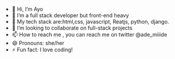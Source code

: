 - 👋 Hi, I’m Ayo
- 👀 I’m a full stack developer but front-end heavy
- 🌱  My tech stack are:html,css, javascript, Reatjs, python, django.
- 💞️ I’m looking to collaborate on full-stack projects
- 📫 How to reach me , you can reach me on twitter @ade_miiide
- 😄 Pronouns: she/her
- ⚡ Fun fact: I love coding!

<!---
Haywhy217/Haywhy217 is a ✨ special ✨ repository because its `README.md` (this file) appears on your GitHub profile.
You can click the Preview link to take a look at your changes.
--->
